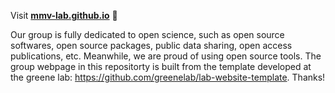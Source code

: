 Visit **[mmv-lab.github.io](https://mmv-lab.github.io)** 🚀

Our group is fully dedicated to open science, such as open source softwares, open source packages, public data sharing, open access publications, etc. Meanwhile, we are proud of using open source tools. The group webpage in this repositorty is built from the template developed at the greene lab: https://github.com/greenelab/lab-website-template. Thanks!
